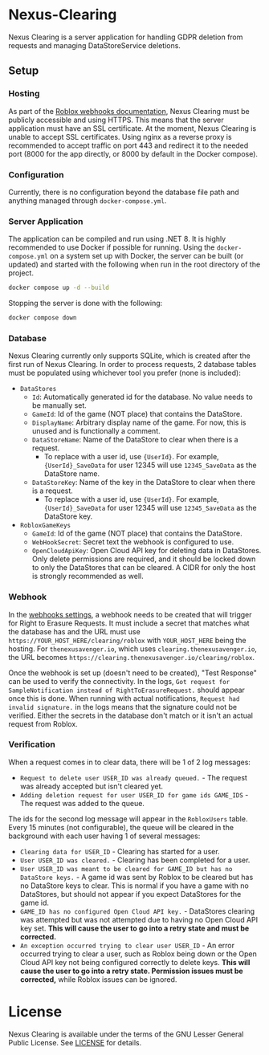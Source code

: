 # Nexus-Clearing
Nexus Clearing is a server application for handling GDPR deletion
from requests and managing DataStoreService deletions.

## Setup
### Hosting
As part of the [Roblox webhooks documentation](https://create.roblox.com/docs/reference/cloud/webhook-notifications#setting-up-webhook-urls),
Nexus Clearing must be publicly accessible and using HTTPS. This means
that the server application must have an SSL certificate. At the moment,
Nexus Clearing is unable to accept SSL certificates. Using nginx as
a reverse proxy is recommended to accept traffic on port 443 and
redirect it to the needed port (8000 for the app directly, or 8000 by
default in the Docker compose).

### Configuration
Currently, there is no configuration beyond the database file path
and anything managed through `docker-compose.yml`.

### Server Application
The application can be compiled and run using .NET 8. It is highly
recommended to use Docker if possible for running. Using the
`docker-compose.yml` on a system set up with Docker, the server can
be built (or updated) and started with the following when run in the
root directory of the project.

```bash
docker compose up -d --build
```

Stopping the server is done with the following:
```bash
docker compose down
```

### Database
Nexus Clearing currently only supports SQLite, which is created after
the first run of Nexus Clearing. In order to process requests, 2 database
tables must be populated using whichever tool you prefer (none is included):
- `DataStores`
  - `Id`: Automatically generated id for the database. No value needs to be
    manually set.
  - `GameId`: Id of the game (NOT place) that contains the DataStore.
  - `DisplayName`: Arbitrary display name of the game. For now, this is unused
    and is functionally a comment.
  - `DataStoreName`: Name of the DataStore to clear when there is a request.
    - To replace with a user id, use `{UserId}`. For example, `{UserId}_SaveData`
      for user 12345 will use `12345_SaveData` as the DataStore name.
  - `DataStoreKey`: Name of the key in the DataStore to clear when there is
    a request.
    - To replace with a user id, use `{UserId}`. For example, `{UserId}_SaveData`
      for user 12345 will use `12345_SaveData` as the DataStore key.
- `RobloxGameKeys`
  - `GameId`: Id of the game (NOT place) that contains the DataStore.
  - `WebHookSecret`: Secret text the webhook is configured to use.
  - `OpenCloudApiKey`: Open Cloud API key for deleting data in DataStores.
    Only delete permissions are required, and it should be locked down to
    only the DataStores that can be cleared. A CIDR for only the host is
    strongly recommended as well.

### Webhook
In the [webhooks settings](https://create.roblox.com/dashboard/settings/webhooks),
a webhook needs to be created that will trigger for Right to Erasure Requests.
It must include a secret that matches what the database has and the URL must
use `https://YOUR_HOST_HERE/clearing/roblox` with `YOUR_HOST_HERE` being the
hosting. For `thenexusavenger.io`, which uses `clearing.thenexusavenger.io`,
the URL becomes `https://clearing.thenexusavenger.io/clearing/roblox`.

Once the webhook is set up (doesn't need to be created), "Test Response" can
be used to verify the connectivity. In the logs, `Got request for SampleNotification instead of RightToErasureRequest.` should appear once this is done. When running with
actual notifications, `Request had invalid signature.` in the logs means that
the signature could not be verified. Either the secrets in the database don't
match or it isn't an actual request from Roblox.

### Verification
When a request comes in to clear data, there will be 1 of 2 log messages:
- `Request to delete user USER_ID was already queued.` - The request was
  already accepted but isn't cleared yet.
- `Adding deletion request for user USER_ID for game ids GAME_IDS` - The
  request was added to the queue.

The ids for the second log message will appear in the `RobloxUsers` table.
Every 15 minutes (not configurable), the queue will be cleared in the
background with each user having 1 of several messages:
- `Clearing data for USER_ID` - Clearing has started for a user.
- `User USER_ID was cleared.` - Clearing has been completed for a user.
- `User USER_ID was meant to be cleared for GAME_ID but has no DataStore keys.` -
  A game id was sent by Roblox to be cleared but has no DataStore keys to
  clear. This is normal if you have a game with no DataStores, but should
  not appear if you expect DataStores for the game id.
- `GAME_ID has no configured Open Cloud API key.` - DataStores clearing was
  attempted but was not attempted due to having no Open Cloud API key set.
  **This will cause the user to go into a retry state and must be corrected.**
- `An exception occurred trying to clear user USER_ID` - An error occurred
  trying to clear a user, such as Roblox being down or the Open Cloud API key
  not being configured correctly to delete keys. **This will cause the user to
  go into a retry state. Permission issues must be corrected,** while Roblox
  issues can be ignored.

# License
Nexus Clearing is available under the terms of the GNU Lesser General Public
License. See [LICENSE](LICENSE) for details.